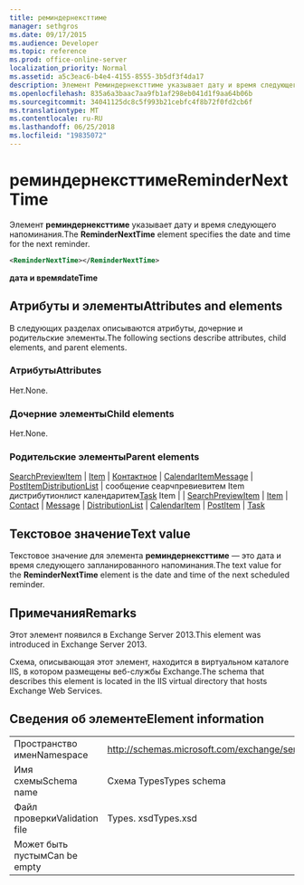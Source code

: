 ```yaml
---
title: реминдернексттиме
manager: sethgros
ms.date: 09/17/2015
ms.audience: Developer
ms.topic: reference
ms.prod: office-online-server
localization_priority: Normal
ms.assetid: a5c3eac6-b4e4-4155-8555-3b5df3f4da17
description: Элемент Реминдернексттиме указывает дату и время следующего напоминания.
ms.openlocfilehash: 835a6a3baac7aa9fb1af298eb041d1f9aa64b06b
ms.sourcegitcommit: 34041125dc8c5f993b21cebfc4f8b72f0fd2cb6f
ms.translationtype: MT
ms.contentlocale: ru-RU
ms.lasthandoff: 06/25/2018
ms.locfileid: "19835072"
---
```

# <a name="remindernexttime"></a><span data-ttu-id="3fb14-103">реминдернексттиме</span><span class="sxs-lookup"><span data-stu-id="3fb14-103">ReminderNextTime</span></span>

<span data-ttu-id="3fb14-104">Элемент **реминдернексттиме** указывает дату и время следующего напоминания.</span><span class="sxs-lookup"><span data-stu-id="3fb14-104">The **ReminderNextTime** element specifies the date and time for the next reminder.</span></span> 
  
```XML
<ReminderNextTime></ReminderNextTime>
```

 <span data-ttu-id="3fb14-105">**дата и время**</span><span class="sxs-lookup"><span data-stu-id="3fb14-105">**dateTime**</span></span>
## <a name="attributes-and-elements"></a><span data-ttu-id="3fb14-106">Атрибуты и элементы</span><span class="sxs-lookup"><span data-stu-id="3fb14-106">Attributes and elements</span></span>

<span data-ttu-id="3fb14-107">В следующих разделах описываются атрибуты, дочерние и родительские элементы.</span><span class="sxs-lookup"><span data-stu-id="3fb14-107">The following sections describe attributes, child elements, and parent elements.</span></span>
  
### <a name="attributes"></a><span data-ttu-id="3fb14-108">Атрибуты</span><span class="sxs-lookup"><span data-stu-id="3fb14-108">Attributes</span></span>

<span data-ttu-id="3fb14-109">Нет.</span><span class="sxs-lookup"><span data-stu-id="3fb14-109">None.</span></span>
  
### <a name="child-elements"></a><span data-ttu-id="3fb14-110">Дочерние элементы</span><span class="sxs-lookup"><span data-stu-id="3fb14-110">Child elements</span></span>

<span data-ttu-id="3fb14-111">Нет.</span><span class="sxs-lookup"><span data-stu-id="3fb14-111">None.</span></span>
  
### <a name="parent-elements"></a><span data-ttu-id="3fb14-112">Родительские элементы</span><span class="sxs-lookup"><span data-stu-id="3fb14-112">Parent elements</span></span>

<span data-ttu-id="3fb14-113">[SearchPreviewItem](searchpreviewitem.md) | [Item](item.md) | [Контактное](contact.md) | [CalendarItem](calendaritem.md)[Message](message-ex15websvcsotherref.md) | [PostItem](postitem.md)[DistributionList](distributionlist.md) | сообщение сеарчпревиевитем Item дистрибутионлист календаритем[Task](task.md) Item |  | </span><span class="sxs-lookup"><span data-stu-id="3fb14-113">[SearchPreviewItem](searchpreviewitem.md) | [Item](item.md) | [Contact](contact.md) | [Message](message-ex15websvcsotherref.md) | [DistributionList](distributionlist.md) | [CalendarItem](calendaritem.md) | [PostItem](postitem.md) | [Task](task.md)</span></span>
  
## <a name="text-value"></a><span data-ttu-id="3fb14-114">Текстовое значение</span><span class="sxs-lookup"><span data-stu-id="3fb14-114">Text value</span></span>

<span data-ttu-id="3fb14-115">Текстовое значение для элемента **реминдернексттиме** — это дата и время следующего запланированного напоминания.</span><span class="sxs-lookup"><span data-stu-id="3fb14-115">The text value for the **ReminderNextTime** element is the date and time of the next scheduled reminder.</span></span> 
  
## <a name="remarks"></a><span data-ttu-id="3fb14-116">Примечания</span><span class="sxs-lookup"><span data-stu-id="3fb14-116">Remarks</span></span>

<span data-ttu-id="3fb14-117">Этот элемент появился в Exchange Server 2013.</span><span class="sxs-lookup"><span data-stu-id="3fb14-117">This element was introduced in Exchange Server 2013.</span></span>
  
<span data-ttu-id="3fb14-118">Схема, описывающая этот элемент, находится в виртуальном каталоге IIS, в котором размещены веб-службы Exchange.</span><span class="sxs-lookup"><span data-stu-id="3fb14-118">The schema that describes this element is located in the IIS virtual directory that hosts Exchange Web Services.</span></span>
  
## <a name="element-information"></a><span data-ttu-id="3fb14-119">Сведения об элементе</span><span class="sxs-lookup"><span data-stu-id="3fb14-119">Element information</span></span>

|||
|:-----|:-----|
|<span data-ttu-id="3fb14-120">Пространство имен</span><span class="sxs-lookup"><span data-stu-id="3fb14-120">Namespace</span></span>  <br/> |http://schemas.microsoft.com/exchange/services/2006/types  <br/> |
|<span data-ttu-id="3fb14-121">Имя схемы</span><span class="sxs-lookup"><span data-stu-id="3fb14-121">Schema name</span></span>  <br/> |<span data-ttu-id="3fb14-122">Схема Types</span><span class="sxs-lookup"><span data-stu-id="3fb14-122">Types schema</span></span>  <br/> |
|<span data-ttu-id="3fb14-123">Файл проверки</span><span class="sxs-lookup"><span data-stu-id="3fb14-123">Validation file</span></span>  <br/> |<span data-ttu-id="3fb14-124">Types. xsd</span><span class="sxs-lookup"><span data-stu-id="3fb14-124">Types.xsd</span></span>  <br/> |
|<span data-ttu-id="3fb14-125">Может быть пустым</span><span class="sxs-lookup"><span data-stu-id="3fb14-125">Can be empty</span></span>  <br/> ||
   

